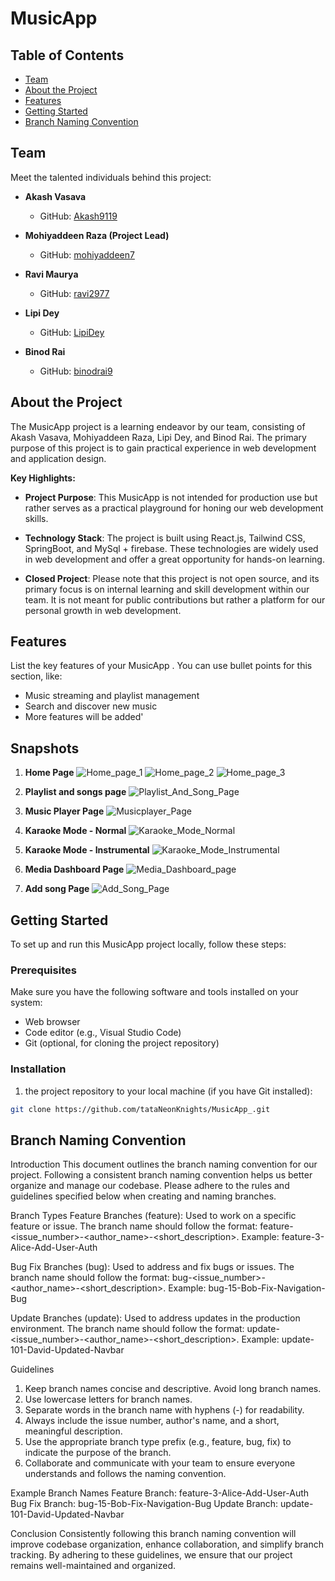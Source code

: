 # MusicApp

## Table of Contents

- [Team](#team)
- [About the Project](#about-the-project)
- [Features](#features)
- [Getting Started](#getting-started)
- [Branch Naming Convention](#branch-naming-convention)

## Team

Meet the talented individuals behind this project:

- **Akash Vasava**
  - GitHub: [Akash9119](https://github.com/Akash9119)

- **Mohiyaddeen Raza (Project Lead)**
  - GitHub: [mohiyaddeen7](https://github.com/mohiyaddeen7)

- **Ravi Maurya**
  - GitHub: [ravi2977](https://github.com/ravi2977)

- **Lipi Dey**
  - GitHub: [LipiDey](https://github.com/LipiDey)

- **Binod Rai**
  - GitHub: [binodrai9](https://github.com/binodrai9)

## About the Project

The MusicApp  project is a learning endeavor by our team, consisting of Akash Vasava, Mohiyaddeen Raza, Lipi Dey, and Binod Rai. The primary purpose of this project is to gain practical experience in web development and application design.

**Key Highlights:**
- **Project Purpose**: This MusicApp  is not intended for production use but rather serves as a practical playground for honing our web development skills.

- **Technology Stack**: The project is built using React.js, Tailwind CSS, SpringBoot, and MySql + firebase. These technologies are widely used in web development and offer a great opportunity for hands-on learning.

- **Closed Project**: Please note that this project is not open source, and its primary focus is on internal learning and skill development within our team. It is not meant for public contributions but rather a platform for our personal growth in web development.


## Features

List the key features of your MusicApp . You can use bullet points for this section, like:

- Music streaming and playlist management
- Search and discover new music
- More features will be added'

## Snapshots 


1. **Home Page**
![Home_page_1](https://github.com/tataNeonKnights/MusicApp/assets/133673019/73d6b4f6-9afb-467e-bde4-45f545c75348)
![Home_page_2](https://github.com/tataNeonKnights/MusicApp/assets/133673019/47441469-04db-4e32-9c1f-675de6d66bc8)
![Home_page_3](https://github.com/tataNeonKnights/MusicApp/assets/133673019/789020f0-33f3-4294-9143-8cacc3f1b319)


2. **Playlist and songs page**
![Playlist_And_Song_Page](https://github.com/tataNeonKnights/MusicApp/assets/133673019/953e6ebc-3b99-4126-9ce1-e787729f0481)


3. **Music Player Page**
![Musicplayer_Page](https://github.com/tataNeonKnights/MusicApp/assets/133673019/788d7bdd-fa97-43f9-b127-5fcfa17e89a4)


3. **Karaoke Mode - Normal**
![Karaoke_Mode_Normal](https://github.com/tataNeonKnights/MusicApp/assets/133673019/a2740063-5977-4626-94cf-fb15c353afb5)


4. **Karaoke Mode - Instrumental**
![Karaoke_Mode_Instrumental](https://github.com/tataNeonKnights/MusicApp/assets/133673019/97402658-43d5-4b6c-878b-2119dd98beef)


5. **Media Dashboard Page**
![Media_Dashboard_page](https://github.com/tataNeonKnights/MusicApp/assets/133673019/aa1a893e-5cfc-4f1c-a4fe-16d36a0d6c26)


6. **Add song Page**
![Add_Song_Page](https://github.com/tataNeonKnights/MusicApp/assets/133673019/8580a53c-7d04-4e55-9c49-1db89bef77ef)



## Getting Started

To set up and run this MusicApp  project locally, follow these steps:

### Prerequisites

Make sure you have the following software and tools installed on your system:

- Web browser
- Code editor (e.g., Visual Studio Code)
- Git (optional, for cloning the project repository)

### Installation

1.  the project repository to your local machine (if you have Git installed):
   ```bash
   git clone https://github.com/tataNeonKnights/MusicApp_.git
```

## Branch Naming Convention

Introduction
This document outlines the branch naming convention for our project. Following a consistent branch naming convention helps us better organize and manage our codebase. Please adhere to the rules and guidelines specified below when creating and naming branches.

Branch Types
Feature Branches (feature):
Used to work on a specific feature or issue.
The branch name should follow the format: feature-<issue_number>-<author_name>-<short_description>.
Example: feature-3-Alice-Add-User-Auth

Bug Fix Branches (bug):
Used to address and fix bugs or issues.
The branch name should follow the format: bug-<issue_number>-<author_name>-<short_description>.
Example: bug-15-Bob-Fix-Navigation-Bug

Update Branches (update):
Used to address updates in the production environment.
The branch name should follow the format: update-<issue_number>-<author_name>-<short_description>.
Example: update-101-David-Updated-Navbar


Guidelines

1. Keep branch names concise and descriptive. Avoid long branch names.
2. Use lowercase letters for branch names.
3. Separate words in the branch name with hyphens (-) for readability.
4. Always include the issue number, author's name, and a short, meaningful description.
5. Use the appropriate branch type prefix (e.g., feature, bug, fix) to indicate the purpose of the branch.
6. Collaborate and communicate with your team to ensure everyone understands and follows the naming convention.

Example Branch Names
Feature Branch: feature-3-Alice-Add-User-Auth
Bug Fix Branch: bug-15-Bob-Fix-Navigation-Bug
Update Branch: update-101-David-Updated-Navbar


Conclusion
Consistently following this branch naming convention will improve codebase organization, enhance collaboration, and simplify branch tracking. By adhering to these guidelines, we ensure that our project remains well-maintained and organized.
